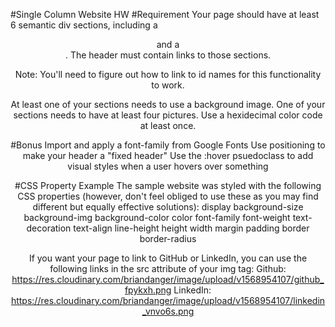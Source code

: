 #Single Column Website HW
#Requirement
Your page should have at least 6 semantic div sections, including a <header> and a <footer>.
The header must contain links to those sections.

Note: You'll need to figure out how to link to id names for this functionality to work.

At least one of your sections needs to use a background image.
One of your sections needs to have at least four pictures.
Use a hexidecimal color code at least once.

#Bonus
Import and apply a font-family from Google Fonts
Use positioning to make your header a "fixed header"
Use the :hover psuedoclass to add visual styles when a user hovers over something

#CSS Property Example
The sample website was styled with the following CSS properties (however, don't feel obliged to use these as you may find different but equally effective solutions):
display
background-size
background-img
background-color
color
font-family
font-weight
text-decoration
text-align
line-height
height
width
margin
padding
border
border-radius

If you want your page to link to GitHub or LinkedIn, you can use the following links in the src attribute of your img tag:
Github: https://res.cloudinary.com/briandanger/image/upload/v1568954107/github_fpykxh.png
LinkedIn: https://res.cloudinary.com/briandanger/image/upload/v1568954107/linkedin_vnvo6s.png
